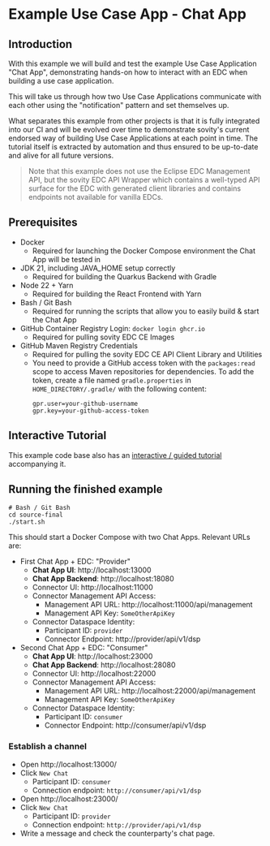 # Example Use Case App - Chat App

## Introduction

With this example we will build and test the example Use Case Application "Chat App", demonstrating hands-on how to interact with an EDC when building a use case application.

This will take us through how two Use Case Applications communicate with each other using the "notification" pattern and set themselves up.

What separates this example from other projects is that it is fully integrated into our CI and will be evolved over time to demonstrate sovity's current endorsed way of building Use Case Applications at each point in time. The tutorial itself is extracted by automation and thus ensured to be up-to-date and alive for all future versions.

> Note that this example does not use the Eclipse EDC Management API, but the sovity EDC API Wrapper which contains a well-typed API surface for the EDC with generated client libraries and contains endpoints not available for vanilla EDCs.

## Prerequisites

- Docker
  - Required for launching the Docker Compose environment the Chat App will be tested in
- JDK 21, including JAVA_HOME setup correctly
  - Required for building the Quarkus Backend with Gradle
- Node 22 + Yarn
  - Required for building the React Frontend with Yarn
- Bash / Git Bash
  - Required for running the scripts that allow you to easily build & start the Chat App
- GitHub Container Registry Login: `docker login ghcr.io`
  - Required for pulling sovity EDC CE Images
- GitHub Maven Registry Credentials
  - Required for pulling the sovity EDC CE API Client Library and Utilities
  - You need to provide a GitHub access token with the `packages:read` scope to access Maven repositories for dependencies.
    To add the token, create a file named `gradle.properties` in `HOME_DIRECTORY/.gradle/` with the following content:
    ```
    gpr.user=your-github-username
    gpr.key=your-github-access-token
    ```

## Interactive Tutorial

This example code base also has an [interactive / guided tutorial](tutorial/README.md) accompanying it.

## Running the finished example

```
# Bash / Git Bash
cd source-final
./start.sh
```

This should start a Docker Compose with two Chat Apps. Relevant URLs are:

- First Chat App + EDC: "Provider"
  - **Chat App UI**: http://localhost:13000
  - **Chat App Backend**: http://localhost:18080
  - Connector UI: http://localhost:11000
  - Connector Management API Access:
    - Management API URL: http://localhost:11000/api/management
    - Management API Key: `SomeOtherApiKey`
  - Connector Dataspace Identity:
    - Participant ID: `provider`
    - Connector Endpoint: http://provider/api/v1/dsp
- Second Chat App + EDC: "Consumer"
  - **Chat App UI**: http://localhost:23000
  - **Chat App Backend**: http://localhost:28080
  - Connector UI: http://localhost:22000
  - Connector Management API Access:
    - Management API URL: http://localhost:22000/api/management
    - Management API Key: `SomeOtherApiKey`
  - Connector Dataspace Identity:
    - Participant ID: `consumer`
    - Connector Endpoint: http://consumer/api/v1/dsp

### Establish a channel

- Open http://localhost:13000/
- Click `New Chat`
  - Participant ID: `consumer`
  - Connection endpoint: `http://consumer/api/v1/dsp`
- Open http://localhost:23000/
- Click `New Chat`
  - Participant ID: `provider`
  - Connection endpoint: `http://provider/api/v1/dsp`
- Write a message and check the counterparty's chat page.
